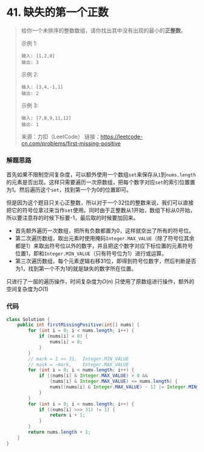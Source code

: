 # 41. 缺失的第一个正数

> 给你一个未排序的整数数组，请你找出其中没有出现的最小的**正整数**。
>
> 示例 1:
>
> ```
> 输入: [1,2,0]
> 输出: 3
> ```
>
>
> 示例 2:
>
> ```
> 输入: [3,4,-1,1]
> 输出: 2
> ```
>
>
> 示例 3:
>
> ```
> 输入: [7,8,9,11,12]
> 输出: 1
> ```
>
> 来源：力扣（LeetCode）
> 链接：https://leetcode-cn.com/problems/first-missing-positive

### 解题思路

首先如果不限制空间复杂度，可以额外使用一个数组`set`来保存从`1`到`nums.length`的元素是否出现。这样只需要遍历一次原数组，把每个数字对应`set`的索引位置置为1。然后遍历这个`set`，找到第一个为0的位置即可。

但是因为这个题目只关心正整数，所以对于一个32位的整数来说，我们可以直接把它的符号位拿过来当作`set`使用。同时由于正整数从1开始，数组下标从0开始，所以要注意存的时候下标要-1，最后取的时候要加回来。

- 首先额外遍历一次数组，把所有负数都置为0，这样就空出了所有的符号位。
- 第二次遍历数组，取出元素时使用掩码`Integer.MAX_VALUE`（除了符号位其余都是1）来取出符号位以外的数字，并且把这个数字对应下标位置的元素符号位置1，即和`Integer.MIN_VALUE`（只有符号位为1）进行或运算。
- 第三次遍历数组，每个元素逻辑右移31位，即得到符号位数字，然后判断是否为1，找到第一个不为1的就是缺失的数字所在位置。

只进行了一层的遍历操作，时间复杂度为$O(n)$
只使用了原数组进行操作，额外的空间复杂度为$O(1)$

### 代码

```java
class Solution {
    public int firstMissingPositive(int[] nums) {
        for (int i = 0; i < nums.length; i++) {
            if (nums[i] < 0) {
                nums[i] = 0;
            }
        }
        // mark = 1 << 31,  Integer.MIN_VALUE
        // mask = ~mark,    Integer.MAX_VALUE
        for (int i = 0; i < nums.length; i++) {
            if ((nums[i] & Integer.MAX_VALUE) > 0 && 
                (nums[i] & Integer.MAX_VALUE) <= nums.length) {
                nums[(nums[i] & Integer.MAX_VALUE) - 1] |= Integer.MIN_VALUE;
            }
        }
        for (int i = 0; i < nums.length; i++) {
            if ((nums[i] >>> 31) != 1) {
                return i + 1;
            }
        }
        return nums.length + 1;
    }
}
```